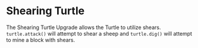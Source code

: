 # Shearing Turtle

The Shearing Turtle Upgrade allows the Turtle to utilize shears. `turtle.attack()` will attempt to shear a sheep and
 `turtle.dig()` will attempt to mine a block with shears. 